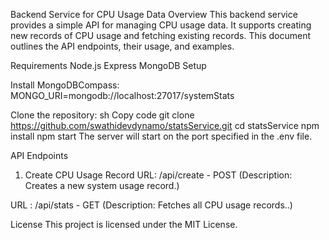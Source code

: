Backend Service for CPU Usage Data
Overview
This backend service provides a simple API for managing  CPU usage data. It supports creating new records of CPU usage and fetching existing records. This document outlines the API endpoints, their usage, and examples.

Requirements
Node.js
Express
MongoDB
Setup

Install MongoDBCompass:
MONGO_URI=mongodb://localhost:27017/systemStats


Clone the repository:
sh
Copy code
git clone https://github.com/swathidevdynamo/statsService.git
cd statsService
npm install
npm start
The server will start on the port specified in the .env file.

API Endpoints
1. Create CPU Usage Record
URL: /api/create - POST (Description: Creates a new system usage record.)


URL : /api/stats - GET (Description: Fetches all CPU usage records..)





License
This project is licensed under the MIT License.

